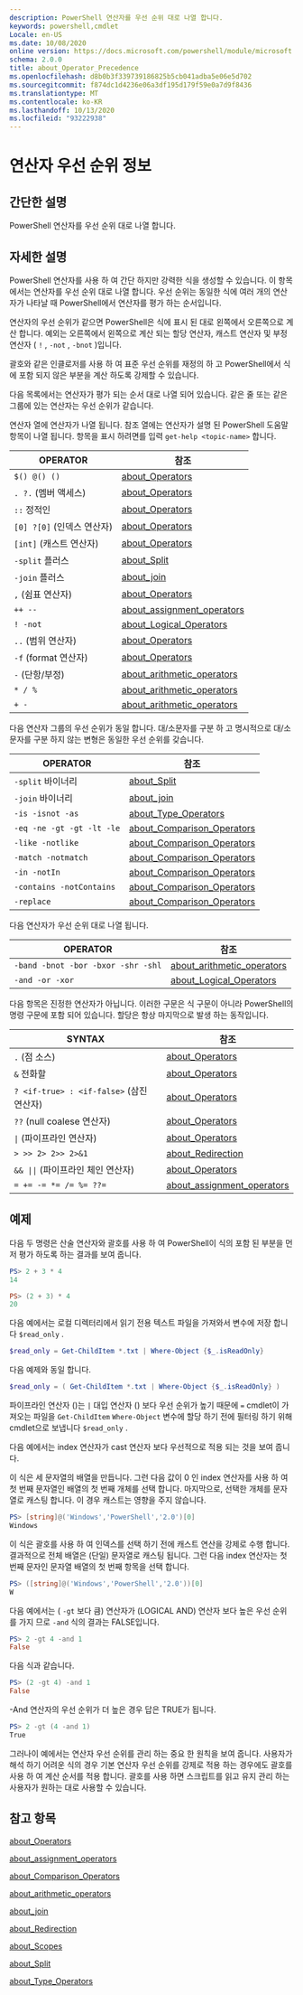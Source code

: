 ```yaml
---
description: PowerShell 연산자를 우선 순위 대로 나열 합니다.
keywords: powershell,cmdlet
Locale: en-US
ms.date: 10/08/2020
online version: https://docs.microsoft.com/powershell/module/microsoft.powershell.core/about/about_operator_precedence?view=powershell-7.1&WT.mc_id=ps-gethelp
schema: 2.0.0
title: about_Operator_Precedence
ms.openlocfilehash: d8b0b3f339739186825b5cb041adba5e06e5d702
ms.sourcegitcommit: f874dc1d4236e06a3df195d179f59e0a7d9f8436
ms.translationtype: MT
ms.contentlocale: ko-KR
ms.lasthandoff: 10/13/2020
ms.locfileid: "93222938"
---
```

# <a name="about-operator-precedence"></a>연산자 우선 순위 정보

## <a name="short-description"></a>간단한 설명
PowerShell 연산자를 우선 순위 대로 나열 합니다.

## <a name="long-description"></a>자세한 설명

PowerShell 연산자를 사용 하 여 간단 하지만 강력한 식을 생성할 수 있습니다. 이 항목에서는 연산자를 우선 순위 대로 나열 합니다. 우선 순위는 동일한 식에 여러 개의 연산자가 나타날 때 PowerShell에서 연산자를 평가 하는 순서입니다.

연산자의 우선 순위가 같으면 PowerShell은 식에 표시 된 대로 왼쪽에서 오른쪽으로 계산 합니다. 예외는 오른쪽에서 왼쪽으로 계산 되는 할당 연산자, 캐스트 연산자 및 부정 연산자 ( `!` , `-not` , `-bnot` )입니다.

괄호와 같은 인클로저를 사용 하 여 표준 우선 순위를 재정의 하 고 PowerShell에서 식에 포함 되지 않은 부분을 계산 하도록 강제할 수 있습니다.

다음 목록에서는 연산자가 평가 되는 순서 대로 나열 되어 있습니다. 같은 줄 또는 같은 그룹에 있는 연산자는 우선 순위가 같습니다.

연산자 열에 연산자가 나열 됩니다. 참조 열에는 연산자가 설명 된 PowerShell 도움말 항목이 나열 됩니다. 항목을 표시 하려면를 입력 `get-help <topic-name>` 합니다.

|         OPERATOR         |           참조            |
| ------------------------ | ------------------------------ |
| `$() @() ()`             | [about_Operators][]            |
| `. ?.` (멤버 액세스)   | [about_Operators][]            |
| `::` 정적인            | [about_Operators][]            |
| `[0] ?[0]` (인덱스 연산자) | [about_Operators][]         |
| `[int]` (캐스트 연산자) | [about_Operators][]            |
| `-split` 플러스         | [about_Split][]                |
| `-join` 플러스          | [about_join][]                 |
| `,` (쉼표 연산자)     | [about_Operators][]            |
| `++ --`                  | [about_assignment_operators][] |
| `! -not`                 | [about_Logical_Operators][]    |
| `..` (범위 연산자)    | [about_Operators][]            |
| `-f` (format 연산자)   | [about_Operators][]            |
| `-` (단항/부정)     | [about_arithmetic_operators][] |
| `* / %`                  | [about_arithmetic_operators][] |
| `+ -`                    | [about_arithmetic_operators][] |

다음 연산자 그룹의 우선 순위가 동일 합니다. 대/소문자를 구분 하 고 명시적으로 대/소문자를 구분 하지 않는 변형은 동일한 우선 순위를 갖습니다.

|         OPERATOR          |           참조            |
| ------------------------- | ------------------------------ |
| `-split` 바이너리         | [about_Split][]                |
| `-join` 바이너리          | [about_join][]                 |
| `-is -isnot -as`          | [about_Type_Operators][]       |
| `-eq -ne -gt -gt -lt -le` | [about_Comparison_Operators][] |
| `-like -notlike`          | [about_Comparison_Operators][] |
| `-match -notmatch`        | [about_Comparison_Operators][] |
| `-in -notIn`              | [about_Comparison_Operators][] |
| `-contains -notContains`  | [about_Comparison_Operators][] |
| `-replace`                | [about_Comparison_Operators][] |

다음 연산자가 우선 순위 대로 나열 됩니다.

|                OPERATOR                 |           참조            |
| --------------------------------------- | ------------------------------ |
| `-band -bnot -bor -bxor -shr -shl`      | [about_arithmetic_operators][] |
| `-and -or -xor`                         | [about_Logical_Operators][]    |

다음 항목은 진정한 연산자가 아닙니다. 이러한 구문은 식 구문이 아니라 PowerShell의 명령 구문에 포함 되어 있습니다. 할당은 항상 마지막으로 발생 하는 동작입니다.

|                SYNTAX                   |           참조            |
| --------------------------------------- | ------------------------------ |
| `.` (점 소스)                        | [about_Operators][]            |
| `&` 전화할                              | [about_Operators][]            |
| `? <if-true> : <if-false>` (삼진 연산자) | [about_Operators][]      |
| `??` (null coalese 연산자)            | [about_Operators][]            |
| <code>&#124;</code> (파이프라인 연산자) | [about_Operators][]            |
| `> >> 2> 2>> 2>&1`                      | [about_Redirection][]          |
| <code>&& &#124;&#124;</code> (파이프라인 체인 연산자) | [about_Operators][] |
| `= += -= *= /= %= ??=`                  | [about_assignment_operators][] |

## <a name="examples"></a>예제

다음 두 명령은 산술 연산자와 괄호를 사용 하 여 PowerShell이 식의 포함 된 부분을 먼저 평가 하도록 하는 결과를 보여 줍니다.

```powershell
PS> 2 + 3 * 4
14

PS> (2 + 3) * 4
20
```

다음 예에서는 로컬 디렉터리에서 읽기 전용 텍스트 파일을 가져와서 변수에 저장 합니다 `$read_only` .

```powershell
$read_only = Get-ChildItem *.txt | Where-Object {$_.isReadOnly}
```

다음 예제와 동일 합니다.

```powershell
$read_only = ( Get-ChildItem *.txt | Where-Object {$_.isReadOnly} )
```

파이프라인 연산자 ()는 `|` 대입 연산자 () 보다 우선 순위가 높기 때문에 `=` cmdlet이 가져오는 파일을 `Get-ChildItem` `Where-Object` 변수에 할당 하기 전에 필터링 하기 위해 cmdlet으로 보냅니다 `$read_only` .

다음 예에서는 index 연산자가 cast 연산자 보다 우선적으로 적용 되는 것을 보여 줍니다.

이 식은 세 문자열의 배열을 만듭니다. 그런 다음 값이 0 인 index 연산자를 사용 하 여 첫 번째 문자열인 배열의 첫 번째 개체를 선택 합니다. 마지막으로, 선택한 개체를 문자열로 캐스팅 합니다. 이 경우 캐스트는 영향을 주지 않습니다.

```powershell
PS> [string]@('Windows','PowerShell','2.0')[0]
Windows
```

이 식은 괄호를 사용 하 여 인덱스를 선택 하기 전에 캐스트 연산을 강제로 수행 합니다. 결과적으로 전체 배열은 (단일) 문자열로 캐스팅 됩니다. 그런 다음 index 연산자는 첫 번째 문자인 문자열 배열의 첫 번째 항목을 선택 합니다.

```powershell
PS> ([string]@('Windows','PowerShell','2.0'))[0]
W
```

다음 예에서는 ( `-gt` 보다 큼) 연산자가 (LOGICAL AND) 연산자 보다 높은 우선 순위를 가지 므로 `-and` 식의 결과는 FALSE입니다.

```powershell
PS> 2 -gt 4 -and 1
False
```

다음 식과 같습니다.

```powershell
PS> (2 -gt 4) -and 1
False
```

-And 연산자의 우선 순위가 더 높은 경우 답은 TRUE가 됩니다.

```powershell
PS> 2 -gt (4 -and 1)
True
```

그러나이 예에서는 연산자 우선 순위를 관리 하는 중요 한 원칙을 보여 줍니다. 사용자가 해석 하기 어려운 식의 경우 기본 연산자 우선 순위를 강제로 적용 하는 경우에도 괄호를 사용 하 여 계산 순서를 적용 합니다. 괄호를 사용 하면 스크립트를 읽고 유지 관리 하는 사용자가 원하는 대로 사용할 수 있습니다.

## <a name="see-also"></a>참고 항목

[about_Operators][]

[about_assignment_operators][]

[about_Comparison_Operators][]

[about_arithmetic_operators][]

[about_join][]

[about_Redirection][]

[about_Scopes][]

[about_Split][]

[about_Type_Operators][]

<!-- reference links -->
[about_arithmetic_operators]: about_Arithmetic_Operators.md
[about_assignment_operators]: about_Assignment_Operators.md
[about_Comparison_Operators]: about_Comparison_Operators.md
[about_join]: about_Join.md
[about_Logical_Operators]: about_logical_operators.md
[about_Operators]: about_Operators.md
[about_Redirection]: about_Redirection.md
[about_Scopes]: about_Scopes.md
[about_Split]: about_Split.md
[about_Type_Operators]: about_Type_Operators.md
